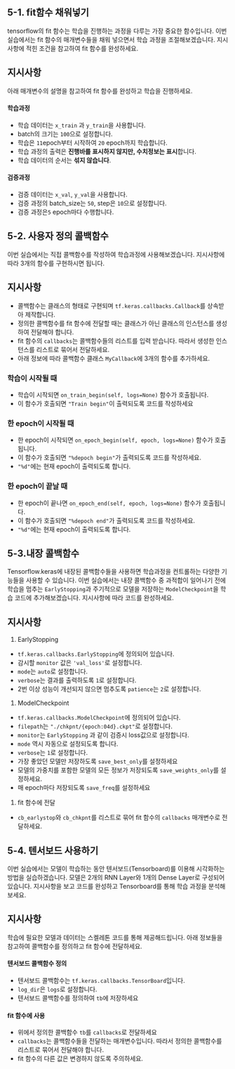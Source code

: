 ## 5-1. fit함수 채워넣기

tensorflow의 fit 함수는 학습을 진행하는 과정을 다루는 가장 중요한 함수입니다. 이번 실습에서는 fit 함수의 매개변수들을 채워 넣으면서 학습 과정을 조절해보겠습니다. 지시사항에 적힌 조건을 참고하여 fit 함수를 완성하세요.

## 지시사항

아래 매개변수의 설명을 참고하여 fit 함수를 완성하고 학습을 진행하세요.

#### 학습과정

- 학습 데이터는 `x_train` 과 `y_train`을 사용합니다.
- batch의 크기는 `100`으로 설정합니다.
- 학습은 `11`epoch부터 시작하여 `20` epoch까지 학습합니다.
- 학습 과정의 출력은 **진행바를 표시하지 않지만, 수치정보는 표시**합니다.
- 학습 데이터의 순서는 **섞지 않습니다**.

#### 검증과정

- 검증 데이터는 `x_val`, `y_val`을 사용합니다.
- 검증 과정의 batch_size는 `50`, step은 `10`으로 설정합니다.
- 검증 과정은`5` epoch마다 수행합니다.



## 5-2. 사용자 정의 콜백함수

이번 실습에서는 직접 콜백함수를 작성하여 학습과정에 사용해보겠습니다. 지시사항에 따라 3개의 함수를 구현하시면 됩니다.

## 지시사항

- 콜백함수는 클래스의 형태로 구현되며 `tf.keras.callbacks.Callback`를 상속받아 제작합니다.
- 정의한 콜백함수를 fit 함수에 전달할 때는 클래스가 아닌 클래스의 인스턴스를 생성하여 전달해야 합니다.
- fit 함수의 `callbacks`는 콜백함수들의 리스트를 입력 받습니다. 따라서 생성한 인스턴스를 리스트로 묶어서 전달하세요.
- 아래 정보에 따라 콜백함수 클래스 `MyCallback`에 3개의 함수를 추가하세요.

### 학습이 시작될 때

- 학습이 시작되면 `on_train_begin(self, logs=None)` 함수가 호출됩니다.
- 이 함수가 호출되면 `"Train begin"`이 출력되도록 코드를 작성하세요

### 한 epoch이 시작될 때

- 한 epoch이 시작되면 `on_epoch_begin(self, epoch, logs=None)` 함수가 호출됩니다.
- 이 함수가 호출되면 `"%depoch begin"`가 출력되도록 코드를 작성하세요.
- `"%d"`에는 현재 epoch이 출력되도록 합니다.

### 한 epoch이 끝날 때

- 한 epoch이 끝나면 `on_epoch_end(self, epoch, logs=None)` 함수가 호출됩니다.
- 이 함수가 호출되면 `"%depoch end"`가 출력되도록 코드를 작성하세요.
- `"%d"`에는 현재 epoch이 출력되도록 합니다.



## 5-3.내장 콜백함수

Tensorflow.keras에 내장된 콜백함수들을 사용하면 학습과정을 컨트롤하는 다양한 기능들을 사용할 수 있습니다. 이번 실습에서는 내장 콜백함수 중 과적합이 일어나기 전에 학습을 멈추는 `EarlyStopping`과 주기적으로 모델을 저장하는 `ModelCheckpoint`을 학습 코드에 추가해보겠습니다. 지시사항에 따라 코드를 완성하세요.

## 지시사항

1. EarlyStopping

- `tf.keras.callbacks.EarlyStopping`에 정의되어 있습니다.
- 감시할 `monitor` 값은 `'val_loss'`로 설정합니다.
- `mode`는 `auto`로 설정합니다.
- `verbose`는 결과를 출력하도록 `1`로 설정합니다.
- 2번 이상 성능이 개선되지 않으면 멈추도록 `patience`는 `2`로 설정합니다.

1. ModelCheckpoint

- `tf.keras.callbacks.ModelCheckpoint`에 정의되어 있습니다.
- `filepath`는 `"./chkpnt/{epoch:04d}.ckpt"`로 설정합니다.
- `monitor`는 `EarlyStopping` 과 같이 검증시 loss값으로 설정합니다.
- `mode` 역시 자동으로 설정되도록 합니다.
- `verbose`는 `1`로 설정합니다.
- 가장 좋았던 모델만 저장하도록 `save_best_only`를 설정하세요
- 모델의 가중치를 포함한 모델의 모든 정보가 저장되도록 `save_weights_only`를 설정하세요.
- 매 epoch마다 저장되도록 `save_freq`를 설정하세요

1. fit 함수에 전달

- `cb_earlystop`와 `cb_chkpnt`를 리스트로 묶어 fit 함수의 `callbacks` 매개변수로 전달하세요.



## 5-4. 텐서보드 사용하기

이번 실습에서는 모델이 학습하는 동안 텐서보드(Tensorboard)를 이용해 시각화하는 방법을 실습하겠습니다.
모델은 2개의 RNN Layer와 1개의 Dense Layer로 구성되어 있습니다. 지시사항을 보고 코드를 완성하고 Tensorboard를 통해 학습 과정을 분석해보세요.

## 지시사항

학습에 필요한 모델과 데이터는 스켈레톤 코드를 통해 제공해드립니다. 아래 정보들을 참고하여 콜백함수를 정의하고 fit 함수에 전달하세요.

#### 텐서보드 콜백함수 정의

- 텐서보드 콜백함수는 `tf.keras.callbacks.TensorBoard`입니다.
- `log_dir`은 `logs`로 설정합니다.
- 텐서보드 콜백함수를 정의하여 `tb`에 저장하세요

#### fit 함수에 사용

- 위에서 정의한 콜백함수 `tb`를 `callbacks`로 전달하세요
- `callbacks`는 콜백함수들을 전달하는 매개변수입니다. 따라서 정의한 콜백함수를 리스트로 묶어서 전달해야 합니다.
- fit 함수의 다른 값은 변경하지 않도록 주의하세요.